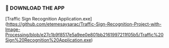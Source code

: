 ### 💾 DOWNLOAD THE APP

[Traffic Sign Recognition Application.exe]
(https://github.com/etemesaysarac/Traffic-Sign-Recognition-Project-with-Image-Processing/blob/e27c1b9f8517e5a9ee0e801bb2161997211f05b5/Traffic%20Sign%20Recognition%20Application.exe)
